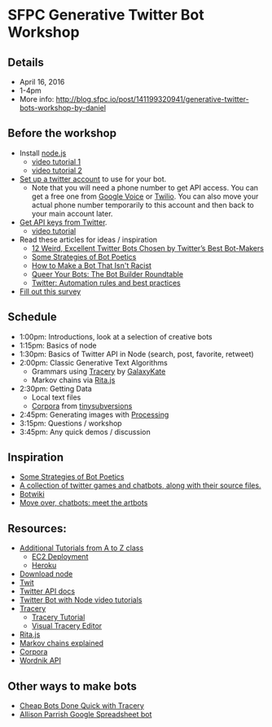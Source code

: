 # SFPC Generative Twitter Bot Workshop

## Details
* April 16, 2016
* 1-4pm  
* More info: http://blog.sfpc.io/post/141199320941/generative-twitter-bots-workshop-by-daniel

## Before the workshop
* Install [node.js](https://nodejs.org/en/)
   * [video tutorial 1](https://www.youtube.com/watch?v=RF5_MPSNAtU&list=PLRqwX-V7Uu6atTSxoRiVnSuOn6JHnq2yV&index=1)
   * [video tutorial 2](https://youtu.be/s70-Vsud9Vk?list=PLRqwX-V7Uu6atTSxoRiVnSuOn6JHnq2yV)
* [Set up a twitter account](https://twitter.com/signup) to use for your bot.  
   * Note that you will need a phone number to get API access.  You can get a free one from [Google Voice](https://www.google.com/voice/b/0?pli=1) or [Twilio](https://www.twilio.com/).  You can also move your actual phone number temporarily to this account and then back to your main account later.
* [Get API keys from Twitter](https://apps.twitter.com/).  
   * [video tutorial](https://youtu.be/GQC2lJIAyzM?list=PLRqwX-V7Uu6atTSxoRiVnSuOn6JHnq2yV)
* Read these articles for ideas / inspiration
   * [12 Weird, Excellent Twitter Bots Chosen by Twitter’s Best Bot-Makers](http://nymag.com/following/2015/11/12-weirdest-funniest-smartest-twitter-bots.html)
   * [Some Strategies of Bot Poetics](https://harrygiles.org/2016/04/06/some-strategies-of-bot-poetics/)
   * [How to Make a Bot That Isn't Racist](http://motherboard.vice.com/read/how-to-make-a-not-racist-bot
)
   * [Queer Your Bots: The Bot Builder Roundtable](http://www.autostraddle.com/queer-your-bots-the-bot-builder-roundtable-333806/)
   * [Twitter: Automation rules and best practices](https://support.twitter.com/articles/76915)
* [Fill out this survey](http://goo.gl/forms/7prfDpNS29)


## Schedule
* 1:00pm: Introductions, look at a selection of creative bots
* 1:15pm: Basics of node
* 1:30pm: Basics of Twitter API in Node (search, post, favorite, retweet)
* 2:00pm: Classic Generative Text Algorithms
    * Grammars using [Tracery](https://github.com/galaxykate/tracery) by [GalaxyKate](https://twitter.com/GalaxyKate)
    * Markov chains via [Rita.js](https://github.com/dhowe/RiTaJS)
* 2:30pm: Getting Data
    * Local text files
    * [Corpora](https://github.com/dariusk/corpora) from [tinysubversions](https://twitter.com/tinysubversions)
* 2:45pm: Generating images with [Processing](https://processing.org/)
* 3:15pm: Questions / workshop
* 3:45pm: Any quick demos / discussion

## Inspiration
* [Some Strategies of Bot Poetics](https://harrygiles.org/2016/04/06/some-strategies-of-bot-poetics/)
* [A collection of twitter games and chatbots, along with their source files.](http://wiki.xxiivv.com/Automatons)
* [Botwiki](https://botwiki.org/bots/)
* [Move over, chatbots: meet the artbots](https://www.theguardian.com/technology/2016/apr/15/move-over-chatbots-meet-the-artbots)

## Resources:
* [Additional Tutorials from A to Z class](http://shiffman.github.io/A2Z-F15/)
   * [EC2 Deployment](http://shiffman.github.io/A2Z-F15/week9/ec2.html) 
   * [Heroku](http://shiffman.github.io/A2Z-F15/week9/heroku.html) 
* [Download node](https://nodejs.org/en/)
* [Twit](https://github.com/ttezel/twit)
* [Twitter API docs](https://dev.twitter.com/overview/documentation)
* [Twitter Bot with Node video tutorials](https://www.youtube.com/playlist?list=PLRqwX-V7Uu6atTSxoRiVnSuOn6JHnq2yV)
* [Tracery](https://github.com/galaxykate/tracery)
  * [Tracery Tutorial](http://www.crystalcodepalace.com/traceryTut.html)  
  * [Visual Tracery Editor](http://www.brightspiral.com/tracery/)
* [Rita.js](https://github.com/dhowe/RiTaJS) 
* [Markov chains explained](http://setosa.io/blog/2014/07/26/markov-chains/)
* [Corpora](https://github.com/dariusk/corpora)
* [Wordnik API](http://developer.wordnik.com/)

## Other ways to make bots
  * [Cheap Bots Done Quick with Tracery](http://cheapbotsdonequick.com/)
  * [Allison Parrish Google Spreadsheet bot](http://air.decontextualize.com/twitterbot/)

